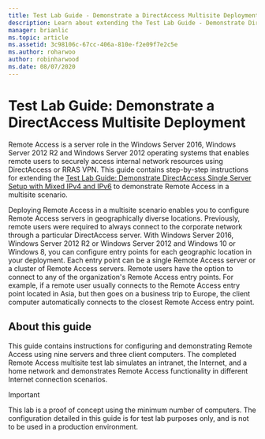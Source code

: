 ```yaml
---
title: Test Lab Guide - Demonstrate a DirectAccess Multisite Deployment
description: Learn about extending the Test Lab Guide - Demonstrate DirectAccess Single Server Setup with Mixed IPv4 and IPv6 to demonstrate Remote Access in a multisite scenario.
manager: brianlic
ms.topic: article
ms.assetid: 3c98106c-67cc-406a-810e-f2e09f7e2c5e
ms.author: roharwoo
author: robinharwood
ms.date: 08/07/2020
---
```

# Test Lab Guide: Demonstrate a DirectAccess Multisite Deployment

Remote Access is a server role in the  Windows Server 2016, Windows Server 2012 R2 and Windows Server 2012 operating systems that enables remote users to securely access internal network resources using DirectAccess or RRAS VPN. This guide contains step-by-step instructions for extending the [Test Lab Guide: Demonstrate DirectAccess Single Server Setup with Mixed IPv4 and IPv6](https://go.microsoft.com/fwlink/p/?LinkId=237004) to demonstrate Remote Access in a multisite scenario.

Deploying Remote Access in a multisite scenario enables you to configure Remote Access servers in geographically diverse locations. Previously, remote users were required to always connect to the corporate network through a particular DirectAccess server. With  Windows Server 2016, Windows Server 2012 R2 or Windows Server 2012 and Windows 10 or Windows 8, you can configure entry points for each geographic location in your deployment. Each entry point can be a single Remote Access server or a cluster of Remote Access servers. Remote users have the option to connect to any of the organization's Remote Access entry points. For example, if a remote user usually connects to the Remote Access entry point located in Asia, but then goes on a business trip to Europe, the client computer automatically connects to the closest Remote Access entry point.

## About this guide
This guide contains instructions for configuring and demonstrating Remote Access using nine servers and three client computers. The completed Remote Access multisite test lab simulates an intranet, the Internet, and a home network and demonstrates Remote Access functionality in different Internet connection scenarios.

> [!IMPORTANT]
> This lab is a proof of concept using the minimum number of computers. The configuration detailed in this guide is for test lab purposes only, and is not to be used in a production environment.



